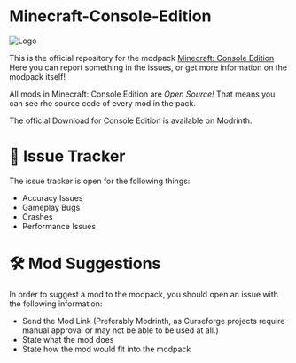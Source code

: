 # Minecraft-Console-Edition

![Logo](https://cdn.modrinth.com/data/VLzAPCXB/images/b5ddebbc57df31e6ff9c357043feed369788b3a3.png)

This is the official repository for the modpack [Minecraft: Console Edition](https://modrinth.com/modpack/consoleedition)
Here you can report something in the issues, or get more information on the modpack itself!

All mods in Minecraft: Console Edition are *Open Source!* That means you can see rhe source code of every mod in the pack.

The official Download for Console Edition is available on Modrinth.

# 🐛 Issue Tracker

The issue tracker is open for the following things:

-  Accuracy Issues
-  Gameplay Bugs
-  Crashes
-  Performance Issues

# 🛠️ Mod Suggestions

In order to suggest a mod to the modpack, you should open an issue with the following information:

- Send the Mod Link (Preferably Modrinth, as Curseforge projects require manual approval or may not be able to be used at all.)
- State what the mod does
- State how the mod would fit into the modpack
